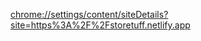 [chrome://settings/content/siteDetails?site=https%3A%2F%2Fstoretuff.netlify.app](https://storetuff.netlify.app/)
